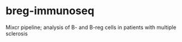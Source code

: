 # breg-immunoseq
Mixcr pipeline; analysis of B- and B-reg cells in patients with multiple sclerosis 
